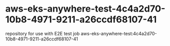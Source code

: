 # aws-eks-anywhere-test-4c4a2d70-10b8-4971-9211-a26ccdf68107-41
repository for use with E2E test job aws-eks-anywhere-test:4c4a2d70-10b8-4971-9211-a26ccdf68107-41
